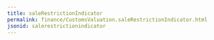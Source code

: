 ```yaml
---
title: saleRestrictionIndicator
permalink: finance/CustomsValuation.saleRestrictionIndicator.html
jsonid: salerestrictionindicator
---
```

